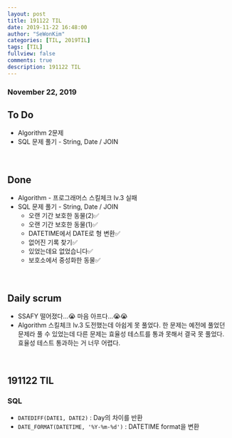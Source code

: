 ```yaml
---
layout: post
title: 191122 TIL 
date: 2019-11-22 16:48:00
author: "SeWonKim"
categories: [TIL, 2019TIL]
tags: [TIL]
fullview: false
comments: true
description: 191122 TIL
---
```


### November 22, 2019

## To Do
- Algorithm 2문제
- SQL 문제 풀기 - String, Date / JOIN


　
　
## Done
- Algorithm - 프로그래머스 스킬체크 lv.3 실패
- SQL 문제 풀기 - String, Date / JOIN
    - 오랜 기간 보호한 동물(2)✅ 
    - 오랜 기간 보호한 동물(1)✅
    - DATETIME에서 DATE로 형 변환✅ 
    - 없어진 기록 찾기✅ 
    - 있었는데요 없었습니다✅
    - 보호소에서 중성화한 동물✅

　
　
## Daily scrum 
- SSAFY 떨어졌다...😭 마음 아프다...😭😭 
- Algorithm 스킬체크 lv.3 도전했는데 아쉽게 못 풀었다. 한 문제는 예전에 풀었던 문제라 풀 수 있었는데 다른 문제는 효율성 테스트를 통과 못해서 결국 못 풀었다.
효율성 테스트 통과하는 거 너무 어렵다.
    

　
　
## 191122 TIL 
### SQL
- `DATEDIFF(DATE1, DATE2)` : Day의 차이를 반환
- `DATE_FORMAT(DATETIME, '%Y-%m-%d')` : DATETIME format을 변환
